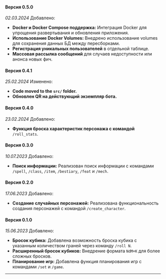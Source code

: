 #### Версия 0.5.0
*02.03.2024*
Добавлено:
- **Docker и Docker Compose поддержка:** Интеграция Docker для упрощения развертывания и обновления приложения.
- **Использование Docker Volumes:** Внедрено использование volumes для сохранения данных БД между пересборками.
- **Регистрация уникальных пользователей** в отдельной таблице.
- **Массовая рассылка сообщений** для случаев недоступности или анонса новых фич.

#### Версия 0.4.1
*25.02.2024*
Изменено:
- **Code moved to the `src/` folder.**
- **Обновлен QR на действующий экземпляр бота.**

#### Версия 0.4.0
*23.02.2024*
Добавлено:
- **Функция броска характеристик персонажа с командой** `/roll_stats`.

#### Версия 0.3.0
*10.07.2023*
Добавлено:
- **Поиск информации:** Реализован поиск информации с командами `/spell`, `/class`, `/item`, `/bestiary`, `/feat` и `/mech`.

#### Версия 0.2.0 
*17.06.2023*
Добавлено:
- **Создание случайных персонажей:** Реализована функциональность создания персонажей с командой `/create_character`.

#### Версия 0.1.0
*15.06.2023*
Добавлено:
- **Бросок кубика:** Добавлена возможность броска кубика с указанным количеством граней через команду `/roll N`.
- **Расширенный бросок кубиков:** Внедрение формата `NdM+K` для более сложных бросков.
- **Планирование игр:** Добавлена функция планирования игр с командами `/set` и `/game`.

---